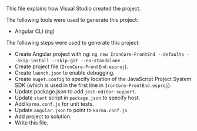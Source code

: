 This file explains how Visual Studio created the project.

The following tools were used to generate this project:
- Angular CLI (ng)

The following steps were used to generate this project:
- Create Angular project with ng: `ng new IronCore-FrontEnd --defaults --skip-install --skip-git --no-standalone `.
- Create project file (`IronCore-FrontEnd.esproj`).
- Create `launch.json` to enable debugging.
- Create `nuget.config` to specify location of the JavaScript Project System SDK (which is used in the first line in `IronCore-FrontEnd.esproj`).
- Update package.json to add `jest-editor-support`.
- Update `start` script in `package.json` to specify host.
- Add `karma.conf.js` for unit tests.
- Update `angular.json` to point to `karma.conf.js`.
- Add project to solution.
- Write this file.
